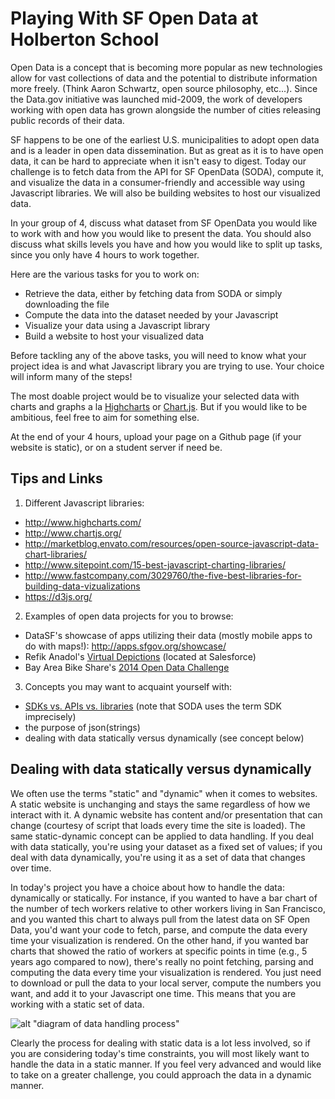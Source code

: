 # Playing With SF Open Data at Holberton School
Open Data is a concept that is becoming more popular as new technologies allow for vast collections of data and the potential to distribute information more freely. (Think Aaron Schwartz, open source philosophy, etc...). Since the Data.gov initiative was launched mid-2009, the work of developers working with open data has grown alongside the number of cities releasing public records of their data.

SF happens to be one of the earliest U.S. municipalities to adopt open data and is a leader in open data dissemination. But as great as it is to have open data, it can be hard to appreciate when it isn't easy to digest. Today our challenge is to fetch data from the API for SF OpenData (SODA), compute it, and visualize the data in a consumer-friendly and accessible way using Javascript libraries. We will also be building websites to host our visualized data.

In your group of 4, discuss what dataset from SF OpenData you would like to work with and how you would like to present the data. You should also discuss what skills levels you have and how you would like to split up tasks, since you only have 4 hours to work together.

Here are the various tasks for you to work on:

+ Retrieve the data, either by fetching data from SODA or simply downloading the file
+ Compute the data into the dataset needed by your Javascript
+ Visualize your data using a Javascript library
+ Build a website to host your visualized data

Before tackling any of the above tasks, you will need to know what your project idea is and what Javascript library you are trying to use. Your choice will inform many of the steps!

The most doable project would be to visualize your selected data with charts and graphs a la [Highcharts](http://www.highcharts.com/) or [Chart.js](http://www.chartjs.org/). But if you would like to be ambitious, feel free to aim for something else.

At the end of your 4 hours, upload your page on a Github page (if your website is static), or on a student server if need be.

## Tips and Links
1. Different Javascript libraries:
  * http://www.highcharts.com/
  * http://www.chartjs.org/
  * http://marketblog.envato.com/resources/open-source-javascript-data-chart-libraries/
  * http://www.sitepoint.com/15-best-javascript-charting-libraries/
  * http://www.fastcompany.com/3029760/the-five-best-libraries-for-building-data-vizualizations
  * https://d3js.org/

2. Examples of open data projects for you to browse:
  * DataSF's showcase of apps utilizing their data (mostly mobile apps to do with maps!): http://apps.sfgov.org/showcase/
  * Refik Anadol's [Virtual Depictions](http://thecreatorsproject.vice.com/blog/otherworldly-data-sculptures-appear-in-san-francisco) (located at Salesforce)
  * Bay Area Bike Share's [2014 Open Data Challenge](http://www.bayareabikeshare.com/datachallenge-2014)

3. Concepts you may want to acquaint yourself with:
  * [SDKs vs. APIs vs. libraries](https://www.reddit.com/r/explainlikeimfive/comments/1al2az/eli5_what_is_an_api_what_is_a_sdk_what_is_an_ide/) (note that SODA uses the term SDK imprecisely)
  * the purpose of json(strings)
  * dealing with data statically versus dynamically (see concept below)

## Dealing with data statically versus dynamically
We often use the terms "static" and "dynamic" when it comes to websites. A static website is unchanging and stays the same regardless of how we interact with it. A dynamic website has content and/or presentation that can change (courtesy of script that loads every time the site is loaded). The same static-dynamic concept can be applied to data handling. If you deal with data statically, you're using your dataset as a fixed set of values; if you deal with data dynamically, you're using it as a set of data that changes over time.

In today's project you have a choice about how to handle the data: dynamically or statically. For instance, if you wanted to have a bar chart of the number of tech workers relative to other workers living in San Francisco, and you wanted this chart to always pull from the latest data on SF Open Data, you'd want your code to fetch, parse, and compute the data every time your visualization is rendered. On the other hand, if you wanted bar charts that showed the ratio of workers at specific points in time (e.g., 5 years ago compared to now), there's really no point fetching, parsing and computing the data every time your visualization is rendered. You just need to download or pull the data to your local server, compute the numbers you want, and add it to your Javascript one time. This means that you are working with a static set of data.

![alt "diagram of data handling process"](https://raw.githubusercontent.com/ronachong/discover-SFOpenData/master/static_vs_dynamic_data_handling.png)

Clearly the process for dealing with static data is a lot less involved, so if you are considering today's time constraints, you will most likely want to handle the data in a static manner. If you feel very advanced and would like to take on a greater challenge, you could approach the data in a dynamic manner.

